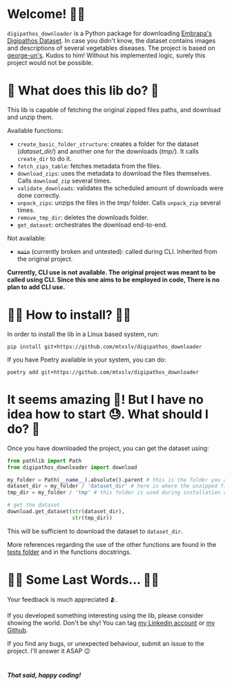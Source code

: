 # Welcome! 👋👋

`digipathos_downloader` is a Python package for downloading [Embrapa's Digipathos Dataset](https://www.digipathos-rep.cnptia.embrapa.br/). In case you didn't know, the dataset contains images and descriptions of several vegetables diseases. The project is based on [george-un's](https://github.com/georg-un/digipathos-plant-disease-img-db-downloader). Kudos to him! Without his implemented logic, surely this project would not be possible.

# 🤔 What does this lib do? 🤔

This lib is capable of fetching the original zipped files paths, and download and unzip them.

Available functions:
- `create_basic_folder_structure`: creates a folder for the dataset (*dataset_dir/*) and another one for the downloads (_tmp/_). It calls `create_dir` to do it.
- `fetch_zips_table`: fetches metadata from the files.
- `download_zips`: uses the metadata to download the files themselves. Calls `download_zip` several times.
- `validate_downloads`: validates the scheduled amount of downloads were done correctly.
- `unpack_zips`: unzips the files in the _tmp/_ folder. Calls `unpack_zip` several times.
- `remove_tmp_dir`: deletes the downloads folder.
- `get_dataset`: orchestrates the download end-to-end.

Not available:
- ~~`main`~~ (currently broken and untested): called during CLI. Inherited from the original project.

**Currently, CLI use is not available. The original project was meant to be called using CLI. Since this one aims to be employed in code, There is no plan to add CLI use.**

#  👩‍💻 How to install? 👨‍💻

In order to install the lib in a Linux based system, run:

```shell
pip install git+https://github.com/mtxslv/digipathos_downloader
```

If you have Poetry available in your system, you can do:

```shell
poetry add git+https://github.com/mtxslv/digipathos_downloader
```

# It seems amazing 🤩! But I have no idea how to start 😓. What should I do? 🧐

Once you have downloaded the project, you can get the dataset using:

```python
from pathlib import Path
from digipathos_downloader import download

my_folder = Path(__name__).absolute().parent # this is the folder you are in
dataset_dir = my_folder / 'dataset_dir' # here is where the unzipped files will be 
tmp_dir = my_folder / 'tmp' # this folder is used during installation and deleted once it is over

# get the dataset
download.get_dataset(str(dataset_dir),
                     str(tmp_dir))
```

This will be sufficient to download the dataset to ```dataset_dir```.

More references regarding the use of the other functions are found in the [tests folder](./tests/) and in the functions docstrings.

# ✍🏼 Some Last Words... ✍🏼

Your feedback is much appreciated 🫂.

If you developed something interesting using the lib, please consider showing the world. Don't be shy! You can tag [my Linkedin account](https://www.linkedin.com/in/mateus-assis-013a46140/) or [my Github](https://github.com/mtxslv/).

If you find any bugs, or unexpected behaviour, submit an issue to the project. I'll answer it ASAP 😉

#
**_That said, happy coding!_**
